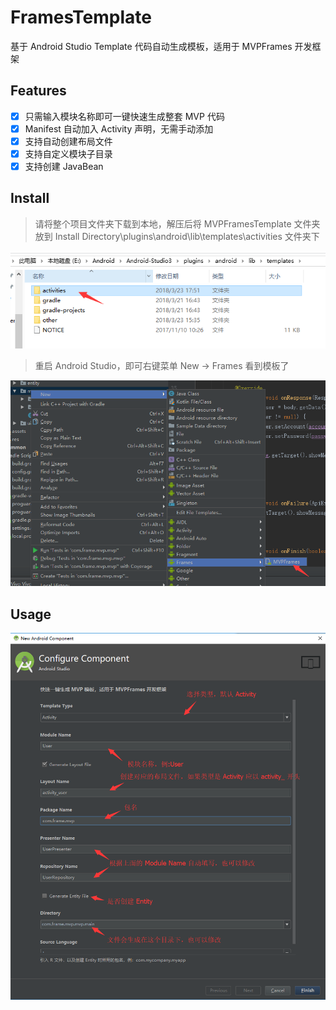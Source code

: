 # FramesTemplate
基于 Android Studio Template 代码自动生成模板，适用于 MVPFrames 开发框架

## Features  
- [x] 只需输入模块名称即可一键快速生成整套 MVP 代码
- [x] Manifest 自动加入 Activity 声明，无需手动添加
- [x] 支持自动创建布局文件
- [x] 支持自定义模块子目录
- [x] 支持创建 JavaBean

## Install
> 请将整个项目文件夹下载到本地，解压后将 MVPFramesTemplate 文件夹放到 Install Directory\plugins\android\lib\templates\activities 文件夹下

![](https://github.com/RockyQu/FramesTemplate/blob/master/ImageFolder/template2.png)
  
> 重启 Android Studio，即可右键菜单 New → Frames 看到模板了

![](https://github.com/RockyQu/FramesTemplate/blob/master/ImageFolder/template6.png)

## Usage
![](https://github.com/RockyQu/FramesTemplate/blob/master/ImageFolder/template8.png)
